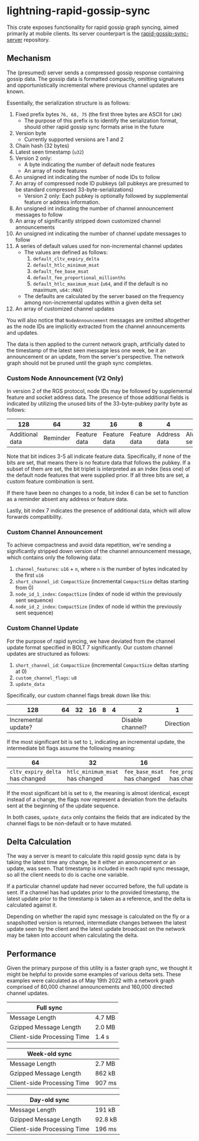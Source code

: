 # lightning-rapid-gossip-sync

This crate exposes functionality for rapid gossip graph syncing, aimed primarily at mobile clients.
Its server counterpart is the
[rapid-gossip-sync-server](https://github.com/lightningdevkit/rapid-gossip-sync-server) repository.

## Mechanism

The (presumed) server sends a compressed gossip response containing gossip data. The gossip data is
formatted compactly, omitting signatures and opportunistically incremental where previous channel
updates are known.

Essentially, the serialization structure is as follows:

1. Fixed prefix bytes `76, 68, 75` (the first three bytes are ASCII for `LDK`)
    - The purpose of this prefix is to identify the serialization format, should other rapid gossip
      sync formats arise in the future
2. Version byte
   - Currently supported versions are 1 and 2
3. Chain hash (32 bytes)
4. Latest seen timestamp (`u32`)
5. Version 2 only:
   - A byte indicating the number of default node features
   - An array of node features
6. An unsigned int indicating the number of node IDs to follow
7. An array of compressed node ID pubkeys (all pubkeys are presumed to be standard
   compressed 33-byte-serializations)
   - Version 2 only: Each pubkey is optionally followed by supplemental feature or address information.
8. An unsigned int indicating the number of channel announcement messages to follow
9. An array of significantly stripped down customized channel announcements
10. An unsigned int indicating the number of channel update messages to follow
11. A series of default values used for non-incremental channel updates
    - The values are defined as follows:
        1. `default_cltv_expiry_delta`
        2. `default_htlc_minimum_msat`
        3. `default_fee_base_msat`
        4. `default_fee_proportional_millionths`
        5. `default_htlc_maximum_msat` (`u64`, and if the default is no maximum, `u64::MAX`)
    - The defaults are calculated by the server based on the frequency among non-incremental
      updates within a given delta set
12. An array of customized channel updates

You will also notice that `NodeAnnouncement` messages are omitted altogether as the node IDs are
implicitly extracted from the channel announcements and updates.

The data is then applied to the current network graph, artificially dated to the timestamp of the
latest seen message less one week, be it an announcement or an update, from the server's
perspective. The network graph should not be pruned until the graph sync completes.

### Custom Node Announcement (V2 Only)

In version 2 of the RGS protocol, node IDs may be followed by supplemental feature and socket address data. The presence
of those additional fields is indicated by utilizing the unused bits of the 33-byte-pubkey parity byte as follows:

| 128             | 64       | 32           | 16           | 8            | 4            | 2          | 1                |
|-----------------|----------|--------------|--------------|--------------|--------------|------------|------------------|
| Additional data | Reminder | Feature data | Feature data | Feature data | Address data | Always set | Odd y-coordinate |

Note that bit indices 3-5 all indicate feature data. Specifically, if none of the bits are set, that means there is
no feature data that follows the pubkey. If a subset of them are set, the bit triplet is interpreted as an index (less
one) of the default node features that were supplied prior. If all three bits are set, a custom feature combination is
sent.

If there have been no changes to a node, bit index 6 can be set to function as a reminder absent any address or feature
data.

Lastly, bit index 7 indicates the presence of additional data, which will allow forwards compatibility.

### Custom Channel Announcement

To achieve compactness and avoid data repetition, we're sending a significantly stripped down
version of the channel announcement message, which contains only the following data:

1. `channel_features`: `u16` + `n`, where `n` is the number of bytes indicated by the first `u16`
2. `short_channel_id`: `CompactSize` (incremental `CompactSize` deltas starting from 0)
3. `node_id_1_index`: `CompactSize` (index of node id within the previously sent sequence)
4. `node_id_2_index`: `CompactSize` (index of node id within the previously sent sequence)

### Custom Channel Update

For the purpose of rapid syncing, we have deviated from the channel update format specified in
BOLT 7 significantly. Our custom channel updates are structured as follows:

1. `short_channel_id`: `CompactSize` (incremental `CompactSize` deltas starting at 0)
2. `custom_channel_flags`: `u8`
3. `update_data`

Specifically, our custom channel flags break down like this:

| 128                 | 64 | 32 | 16 | 8 | 4 | 2                | 1         |
|---------------------|----|----|----|---|---|------------------|-----------|
| Incremental update? |    |    |    |   |   | Disable channel? | Direction |

If the most significant bit is set to `1`, indicating an incremental update, the intermediate bit
flags assume the following meaning:

| 64                              | 32                              | 16                          | 8                                         | 4                               |
|---------------------------------|---------------------------------|-----------------------------|-------------------------------------------|---------------------------------|
| `cltv_expiry_delta` has changed | `htlc_minimum_msat` has changed | `fee_base_msat` has changed | `fee_proportional_millionths` has changed | `htlc_maximum_msat` has changed |

If the most significant bit is set to `0`, the meaning is almost identical, except instead of a
change, the flags now represent a deviation from the defaults sent at the beginning of the update
sequence.

In both cases, `update_data` only contains the fields that are indicated by the channel flags to be
non-default or to have mutated.

## Delta Calculation

The way a server is meant to calculate this rapid gossip sync data is by taking the latest time
any change, be it either an announcement or an update, was seen. That timestamp is included in each
rapid sync message, so all the client needs to do is cache one variable.

If a particular channel update had never occurred before, the full update is sent. If a channel has
had updates prior to the provided timestamp, the latest update prior to the timestamp is taken as a
reference, and the delta is calculated against it.

Depending on whether the rapid sync message is calculated on the fly or a snapshotted version is
returned, intermediate changes between the latest update seen by the client and the latest update
broadcast on the network may be taken into account when calculating the delta.

## Performance

Given the primary purpose of this utility is a faster graph sync, we thought it might be helpful to
provide some examples of various delta sets. These examples were calculated as of May 19th  2022
with a network graph comprised of 80,000 channel announcements and 160,000 directed channel updates.

| Full sync                   |        |
|-----------------------------|--------|
| Message Length              | 4.7 MB |
| Gzipped Message Length      | 2.0 MB |
| Client-side Processing Time | 1.4 s  |

| Week-old sync               |        |
|-----------------------------|--------|
| Message Length              | 2.7 MB |
| Gzipped Message Length      | 862 kB |
| Client-side Processing Time | 907 ms |

| Day-old sync                |         |
|-----------------------------|---------|
| Message Length              | 191 kB  |
| Gzipped Message Length      | 92.8 kB |
| Client-side Processing Time | 196 ms  |
